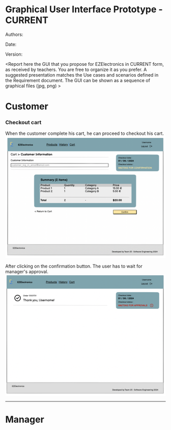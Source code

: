 # Graphical User Interface Prototype - CURRENT

Authors:

Date:

Version:

\<Report here the GUI that you propose for EZElectronics in CURRENT form, as received by teachers. You are free to organize it as you prefer. A suggested presentation matches the Use cases and scenarios defined in the Requirement document. The GUI can be shown as a sequence of graphical files (jpg, png) >

# Customer 

### Checkout cart 
When the customer complete his cart, he can proceed to checkout his cart.
![customer_checkout1.png](./requirement_documents/v1/customer_checkout1.png)

After clicking on the confirmation button. The user has to wait for manager's approval.
![customer_checkout2.png](./requirement_documents/v1/customer_checkout2.png)




--- 
# Manager 